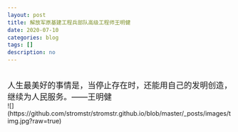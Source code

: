 ```yaml
---
layout: post
title: 解放军原基建工程兵部队高级工程师王明健
date: 2020-07-10
categories: blog
tags: []
description: no
---
```

<font size="4">
<br/> 人生最美好的事情是，当停止存在时，还能用自己的发明创造，继续为人民服务。——王明健  <br/>
</font>
![](https://github.com/stromstr/stromstr.github.io/blob/master/_posts/images/timg.jpg?raw=true)
